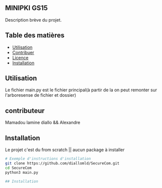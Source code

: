 ## MINIPKI GS15

Description brève du projet.

## Table des matières

- [Utilisation](#utilisation)
- [Contribuer](#contribuer)
- [Licence](#licence)
- [Installation](#installation)

## Utilisation



Le fichier main.py est le fichier principal(à partir de la on peut remonter sur l'arboresense de fichier et dossier)


## contributeur

Mamadou lamine diallo && Alexandre




## Installation

Le projet c'est du from scratch || aucun package à installer

```bash
# Exemple d'instructions d'installation
git clone https://github.com/diallomld/SecureCom.git
cd SecureCom
python3 main.py 

## Installation
